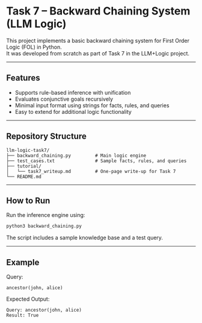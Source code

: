 # Task 7 – Backward Chaining System (LLM Logic)

This project implements a basic backward chaining system for First Order Logic (FOL) in Python.  
It was developed from scratch as part of Task 7 in the LLM+Logic project.

---

## Features

- Supports rule-based inference with unification
- Evaluates conjunctive goals recursively
- Minimal input format using strings for facts, rules, and queries
- Easy to extend for additional logic functionality

---

## Repository Structure

```
llm-logic-task7/
├── backward_chaining.py         # Main logic engine
├── test_cases.txt               # Sample facts, rules, and queries
├── tutorial/
│   └── task7_writeup.md         # One-page write-up for Task 7
└── README.md
```

---

## How to Run

Run the inference engine using:

```bash
python3 backward_chaining.py
```

The script includes a sample knowledge base and a test query.

---

## Example

Query:
```
ancestor(john, alice)
```

Expected Output:
```
Query: ancestor(john, alice)
Result: True
```


